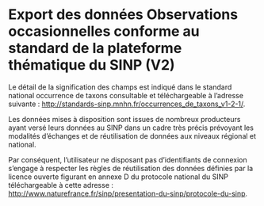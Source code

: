 Export des données Observations occasionnelles conforme au standard de la plateforme thématique du SINP (V2)
=================================================================================================================

Le détail de la signification des champs est indiqué dans le standard national occurrence de taxons consultable et téléchargeable à l’adresse suivante : http://standards-sinp.mnhn.fr/occurrences_de_taxons_v1-2-1/.

Les données mises à disposition sont issues de nombreux producteurs ayant versé leurs données au SINP dans un cadre très précis prévoyant les modalités d’échanges et de réutilisation de données aux niveaux régional et national.

Par conséquent, l’utilisateur ne disposant pas d’identifiants de connexion s’engage à respecter les règles de réutilisation des données définies par la licence ouverte figurant en annexe D du protocole national du SINP téléchargeable à cette adresse : http://www.naturefrance.fr/sinp/presentation-du-sinp/protocole-du-sinp.
